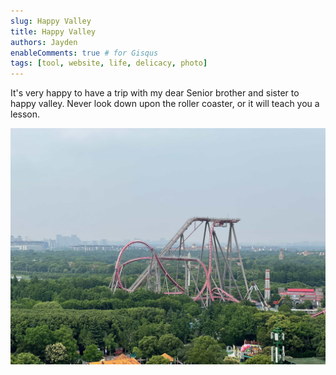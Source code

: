 ```yaml
---
slug: Happy Valley
title: Happy Valley
authors: Jayden
enableComments: true # for Gisqus
tags: [tool, website, life, delicacy, photo]
---
```

It's very happy to have a trip with my dear Senior brother and sister to happy valley. Never look down upon the roller coaster, or it will teach you a lesson. 

<!--truncate-->
![IMG_2849](assets/IMG_2849.jpeg)